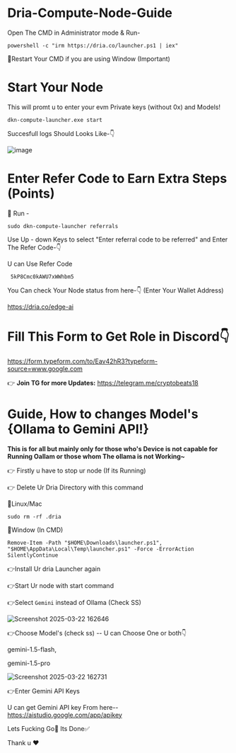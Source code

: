 #  **Dria-Compute-Node-Guide**

Open The CMD in Administrator mode & Run-

```
powershell -c "irm https://dria.co/launcher.ps1 | iex"
```
🔺Restart Your CMD if you are using Window (Important)

# Start Your Node

This will promt u to enter your evm Private keys (without 0x) and Models!

```
dkn-compute-launcher.exe start
```

Succesfull logs Should Looks Like-👇

![image](https://github.com/user-attachments/assets/6b96a558-416c-4267-ac6e-4e2a3b202e9c)

# Enter Refer Code to Earn Extra Steps (Points)

🙌 Run - 
```
sudo dkn-compute-launcher referrals
``` 

Use Up - down Keys to select "Enter referral code to be referred" and Enter The Refer Code-👇

 
 U can Use  Refer Code

```
 5kP8Cmc0kAWU7xWWhbm5
```


You Can check Your Node status from here-👇 (Enter Your Wallet Address)

https://dria.co/edge-ai

# Fill This Form to Get Role in Discord👇

https://form.typeform.com/to/Eav42hR3?typeform-source=www.google.com


👉 **Join TG for more Updates:** https://telegram.me/cryptobeats18










  # **Guide, How to changes Model's  {Ollama to Gemini API!}**

**This is for all but mainly only for those who's Device is not capable for Running Oallam or those whom The ollama is not Working~**

👉 Firstly u have to stop ur node (If its Running)

👉 Delete Ur Dria Directory with this command

🔺Linux/Mac 
```
sudo rm -rf .dria
```

🔺Window (In CMD)

```
Remove-Item -Path "$HOME\Downloads\launcher.ps1", "$HOME\AppData\Local\Temp\launcher.ps1" -Force -ErrorAction SilentlyContinue
```

👉Install Ur dria Launcher again

👉Start Ur node with start command

👉Select `Gemini` instead of Ollama (Check SS)

![Screenshot 2025-03-22 162646](https://github.com/user-attachments/assets/412fc2c7-d191-4387-bed2-1a1fef6de19e)

👉Choose Model's (check ss)     -- U can Choose One or both👇

gemini-1.5-flash,

gemini-1.5-pro

![Screenshot 2025-03-22 162731](https://github.com/user-attachments/assets/e4717d01-14c1-4ee0-b45e-0d61c58b9b18)

👉Enter Gemini API Keys

U can get Gemini API key From here--  https://aistudio.google.com/app/apikey


Lets Fucking Go🚀 Its Done✅

Thank u ❤️
